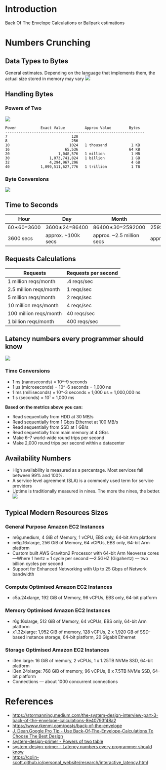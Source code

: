 # Introduction
Back Of The Envelope Calculations or Ballpark estimations 
# Numbers Crunching
## Data Types to Bytes
General estimates. Depending on the language that implements them, the actual size stored in memory may vary
![](../../../resources/sd/estimation_data_types.png)

## Handling Bytes
### Powers of Two
![](../../../resources/sd/estimation_power_of_two.png)

```
Power           Exact Value         Approx Value        Bytes
---------------------------------------------------------------
7                             128
8                             256
10                           1024   1 thousand           1 KB
16                         65,536                       64 KB
20                      1,048,576   1 million            1 MB
30                  1,073,741,824   1 billion            1 GB
32                  4,294,967,296                        4 GB
40              1,099,511,627,776   1 trillion           1 TB
```

### Byte Conversions
![](../../../resources/sd/estimation_byte_conversions.png)

## Time to Seconds
| Hour       | Day               | Month                     | Year                     |
|------------|-------------------|---------------------------|--------------------------|
| 60∗60=3600 | 3600∗24=86400     | 86400∗30=2592000          | 2592000∗12=31104000      |
| 3600 secs  | approx. ~100k secs | approx. ~2.5 million secs | approx. ~30 million secs |

## Requests Calculations
| Requests               | Requests per second |
|------------------------|---------------------|
| 1 million reqs/month   | .4 reqs/sec         |
| 2.5 million reqs/month | 1 reqs/sec          |
| 5 million reqs/month   | 2 reqs/sec          |
| 10 million reqs/month  | 4 reqs/sec          |
| 100 million reqs/month | 40 reqs/sec         |
| 1 billion reqs/month   | 400 reqs/sec        |

## Latency numbers every programmer should know
![](../../../resources/sd/estimation_latency.png)

### Time Conversions
* 1 ns (nanoseconds) = 10^-9 seconds
* 1 μs (microseconds) = 10^-6 seconds = 1,000 ns
* 1 ms (milliseconds) = 10^-3 seconds = 1,000 us = 1,000,000 ns
* 1 s (seconds) = 10¹ = 1,000 ms

**Based on the metrics above you can:**
* Read sequentially from HDD at 30 MB/s
* Read sequentially from 1 Gbps Ethernet at 100 MB/s
* Read sequentially from SSD at 1 GB/s
* Read sequentially from main memory at 4 GB/s
* Make 6–7 world-wide round trips per second
* Make 2,000 round trips per second within a datacenter

## Availability Numbers 
* High availability is measured as a percentage. Most services fall between 99% and 100%.
* A service level agreement (SLA) is a commonly used term for service providers
* Uptime is traditionally measured in nines. The more the nines, the better.
  ![](../../../resources/sd/estimation_availability.png)

## Typical Modern Resources Sizes
### General Purpose Amazon EC2 Instances
* m6g.medium, 4 GiB of Memory, 1 vCPU, EBS only, 64-bit Arm platform
* m6g.16xlarge, 256 GiB of Memory, 64 vCPUs, EBS only, 64-bit Arm platform
* Custom built AWS Graviton2 Processor with 64-bit Arm Neoverse cores
—Where 1 hertz = 1 cycle per second
—2.5GHZ (Gigahertz) — two billion cycles per second
* Support for Enhanced Networking with Up to 25 Gbps of Network bandwidth
### Compute Optimised Amazon EC2 Instances
* c5a.24xlarge, 192 GiB of Memory, 96 vCPUs, EBS only, 64-bit platform
### Memory Optimised Amazon EC2 Instances
* r6g.16xlarge, 512 GiB of Memory, 64 vCPUs, EBS only, 64-bit Arm platform
* x1.32xlarge: 1,952 GiB of memory, 128 vCPUs, 2 x 1,920 GB of SSD-based instance storage, 64-bit platform, 20 
  Gigabit Ethernet
### Storage Optimised Amazon EC2 Instances
* i3en.large: 16 GiB of memory, 2 vCPUs, 1 x 1.25TB NVMe SSD, 64-bit platform
* i3en.24xlarge: 768 GiB of memory, 96 vCPUs, 8 x 7.5TB NVMe SSD, 64-bit platform
* Connections — about 1000 concurrent connections

# References
* https://stormanning.medium.com/the-system-design-interview-part-3-back-of-the-envelope-calculations-8e40793f48a2
* https://www.rkenmi.com/posts/back-of-the-envelope
* [J. Dean.Google Pro Tip - Use Back-Of-The-Envelope-Calculations To Choose The Best Design](http://highscalability.com/blog/2011/1/26/google-pro-tip-use-back-of-the-envelope-calculations-to-choo.html)
* [system-design-primer - Powers of two table](https://github.com/donnemartin/system-design-primer/blob/master/README.md#powers-of-two-table)
* [system-design-primer - Latency numbers every programmer should know](https://github.com/donnemartin/system-design-primer/blob/master/README.md#latency-numbers-every-programmer-should-know)
* https://colin-scott.github.io/personal_website/research/interactive_latency.html